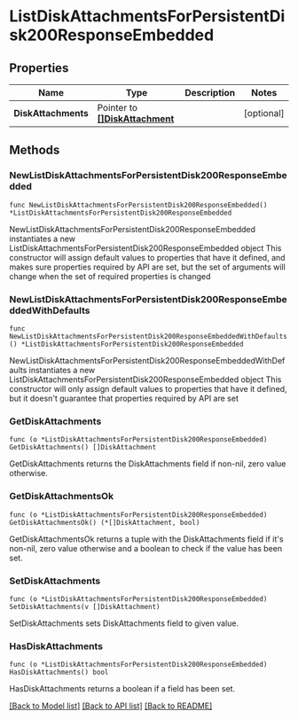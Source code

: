 # ListDiskAttachmentsForPersistentDisk200ResponseEmbedded

## Properties

Name | Type | Description | Notes
------------ | ------------- | ------------- | -------------
**DiskAttachments** | Pointer to [**[]DiskAttachment**](DiskAttachment.md) |  | [optional] 

## Methods

### NewListDiskAttachmentsForPersistentDisk200ResponseEmbedded

`func NewListDiskAttachmentsForPersistentDisk200ResponseEmbedded() *ListDiskAttachmentsForPersistentDisk200ResponseEmbedded`

NewListDiskAttachmentsForPersistentDisk200ResponseEmbedded instantiates a new ListDiskAttachmentsForPersistentDisk200ResponseEmbedded object
This constructor will assign default values to properties that have it defined,
and makes sure properties required by API are set, but the set of arguments
will change when the set of required properties is changed

### NewListDiskAttachmentsForPersistentDisk200ResponseEmbeddedWithDefaults

`func NewListDiskAttachmentsForPersistentDisk200ResponseEmbeddedWithDefaults() *ListDiskAttachmentsForPersistentDisk200ResponseEmbedded`

NewListDiskAttachmentsForPersistentDisk200ResponseEmbeddedWithDefaults instantiates a new ListDiskAttachmentsForPersistentDisk200ResponseEmbedded object
This constructor will only assign default values to properties that have it defined,
but it doesn't guarantee that properties required by API are set

### GetDiskAttachments

`func (o *ListDiskAttachmentsForPersistentDisk200ResponseEmbedded) GetDiskAttachments() []DiskAttachment`

GetDiskAttachments returns the DiskAttachments field if non-nil, zero value otherwise.

### GetDiskAttachmentsOk

`func (o *ListDiskAttachmentsForPersistentDisk200ResponseEmbedded) GetDiskAttachmentsOk() (*[]DiskAttachment, bool)`

GetDiskAttachmentsOk returns a tuple with the DiskAttachments field if it's non-nil, zero value otherwise
and a boolean to check if the value has been set.

### SetDiskAttachments

`func (o *ListDiskAttachmentsForPersistentDisk200ResponseEmbedded) SetDiskAttachments(v []DiskAttachment)`

SetDiskAttachments sets DiskAttachments field to given value.

### HasDiskAttachments

`func (o *ListDiskAttachmentsForPersistentDisk200ResponseEmbedded) HasDiskAttachments() bool`

HasDiskAttachments returns a boolean if a field has been set.


[[Back to Model list]](../README.md#documentation-for-models) [[Back to API list]](../README.md#documentation-for-api-endpoints) [[Back to README]](../README.md)


